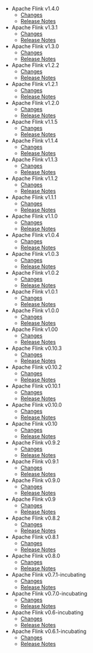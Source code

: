 
<!---
# Licensed to the Apache Software Foundation (ASF) under one
# or more contributor license agreements.  See the NOTICE file
# distributed with this work for additional information
# regarding copyright ownership.  The ASF licenses this file
# to you under the Apache License, Version 2.0 (the
# "License"); you may not use this file except in compliance
# with the License.  You may obtain a copy of the License at
#
#     http://www.apache.org/licenses/LICENSE-2.0
#
# Unless required by applicable law or agreed to in writing, software
# distributed under the License is distributed on an "AS IS" BASIS,
# WITHOUT WARRANTIES OR CONDITIONS OF ANY KIND, either express or implied.
# See the License for the specific language governing permissions and
# limitations under the License.
-->
* Apache Flink v1.4.0
    * [Changes](1.4.0/CHANGES.1.4.0.md)
    * [Release Notes](1.4.0/RELEASENOTES.1.4.0.md)
* Apache Flink v1.3.1
    * [Changes](1.3.1/CHANGES.1.3.1.md)
    * [Release Notes](1.3.1/RELEASENOTES.1.3.1.md)
* Apache Flink v1.3.0
    * [Changes](1.3.0/CHANGES.1.3.0.md)
    * [Release Notes](1.3.0/RELEASENOTES.1.3.0.md)
* Apache Flink v1.2.2
    * [Changes](1.2.2/CHANGES.1.2.2.md)
    * [Release Notes](1.2.2/RELEASENOTES.1.2.2.md)
* Apache Flink v1.2.1
    * [Changes](1.2.1/CHANGES.1.2.1.md)
    * [Release Notes](1.2.1/RELEASENOTES.1.2.1.md)
* Apache Flink v1.2.0
    * [Changes](1.2.0/CHANGES.1.2.0.md)
    * [Release Notes](1.2.0/RELEASENOTES.1.2.0.md)
* Apache Flink v1.1.5
    * [Changes](1.1.5/CHANGES.1.1.5.md)
    * [Release Notes](1.1.5/RELEASENOTES.1.1.5.md)
* Apache Flink v1.1.4
    * [Changes](1.1.4/CHANGES.1.1.4.md)
    * [Release Notes](1.1.4/RELEASENOTES.1.1.4.md)
* Apache Flink v1.1.3
    * [Changes](1.1.3/CHANGES.1.1.3.md)
    * [Release Notes](1.1.3/RELEASENOTES.1.1.3.md)
* Apache Flink v1.1.2
    * [Changes](1.1.2/CHANGES.1.1.2.md)
    * [Release Notes](1.1.2/RELEASENOTES.1.1.2.md)
* Apache Flink v1.1.1
    * [Changes](1.1.1/CHANGES.1.1.1.md)
    * [Release Notes](1.1.1/RELEASENOTES.1.1.1.md)
* Apache Flink v1.1.0
    * [Changes](1.1.0/CHANGES.1.1.0.md)
    * [Release Notes](1.1.0/RELEASENOTES.1.1.0.md)
* Apache Flink v1.0.4
    * [Changes](1.0.4/CHANGES.1.0.4.md)
    * [Release Notes](1.0.4/RELEASENOTES.1.0.4.md)
* Apache Flink v1.0.3
    * [Changes](1.0.3/CHANGES.1.0.3.md)
    * [Release Notes](1.0.3/RELEASENOTES.1.0.3.md)
* Apache Flink v1.0.2
    * [Changes](1.0.2/CHANGES.1.0.2.md)
    * [Release Notes](1.0.2/RELEASENOTES.1.0.2.md)
* Apache Flink v1.0.1
    * [Changes](1.0.1/CHANGES.1.0.1.md)
    * [Release Notes](1.0.1/RELEASENOTES.1.0.1.md)
* Apache Flink v1.0.0
    * [Changes](1.0.0/CHANGES.1.0.0.md)
    * [Release Notes](1.0.0/RELEASENOTES.1.0.0.md)
* Apache Flink v1.00
    * [Changes](1.00/CHANGES.1.00.md)
    * [Release Notes](1.00/RELEASENOTES.1.00.md)
* Apache Flink v0.10.3
    * [Changes](0.10.3/CHANGES.0.10.3.md)
    * [Release Notes](0.10.3/RELEASENOTES.0.10.3.md)
* Apache Flink v0.10.2
    * [Changes](0.10.2/CHANGES.0.10.2.md)
    * [Release Notes](0.10.2/RELEASENOTES.0.10.2.md)
* Apache Flink v0.10.1
    * [Changes](0.10.1/CHANGES.0.10.1.md)
    * [Release Notes](0.10.1/RELEASENOTES.0.10.1.md)
* Apache Flink v0.10.0
    * [Changes](0.10.0/CHANGES.0.10.0.md)
    * [Release Notes](0.10.0/RELEASENOTES.0.10.0.md)
* Apache Flink v0.10
    * [Changes](0.10/CHANGES.0.10.md)
    * [Release Notes](0.10/RELEASENOTES.0.10.md)
* Apache Flink v0.9.2
    * [Changes](0.9.2/CHANGES.0.9.2.md)
    * [Release Notes](0.9.2/RELEASENOTES.0.9.2.md)
* Apache Flink v0.9.1
    * [Changes](0.9.1/CHANGES.0.9.1.md)
    * [Release Notes](0.9.1/RELEASENOTES.0.9.1.md)
* Apache Flink v0.9.0
    * [Changes](0.9.0/CHANGES.0.9.0.md)
    * [Release Notes](0.9.0/RELEASENOTES.0.9.0.md)
* Apache Flink v0.9
    * [Changes](0.9/CHANGES.0.9.md)
    * [Release Notes](0.9/RELEASENOTES.0.9.md)
* Apache Flink v0.8.2
    * [Changes](0.8.2/CHANGES.0.8.2.md)
    * [Release Notes](0.8.2/RELEASENOTES.0.8.2.md)
* Apache Flink v0.8.1
    * [Changes](0.8.1/CHANGES.0.8.1.md)
    * [Release Notes](0.8.1/RELEASENOTES.0.8.1.md)
* Apache Flink v0.8.0
    * [Changes](0.8.0/CHANGES.0.8.0.md)
    * [Release Notes](0.8.0/RELEASENOTES.0.8.0.md)
* Apache Flink v0.7.1-incubating
    * [Changes](0.7.1-incubating/CHANGES.0.7.1-incubating.md)
    * [Release Notes](0.7.1-incubating/RELEASENOTES.0.7.1-incubating.md)
* Apache Flink v0.7.0-incubating
    * [Changes](0.7.0-incubating/CHANGES.0.7.0-incubating.md)
    * [Release Notes](0.7.0-incubating/RELEASENOTES.0.7.0-incubating.md)
* Apache Flink v0.6-incubating
    * [Changes](0.6-incubating/CHANGES.0.6-incubating.md)
    * [Release Notes](0.6-incubating/RELEASENOTES.0.6-incubating.md)
* Apache Flink v0.6.1-incubating
    * [Changes](0.6.1-incubating/CHANGES.0.6.1-incubating.md)
    * [Release Notes](0.6.1-incubating/RELEASENOTES.0.6.1-incubating.md)
